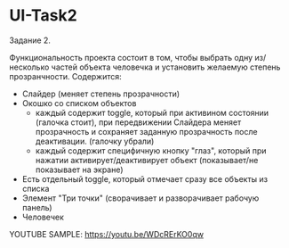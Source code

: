 # UI-Task2
Задание 2.

Функциональность проекта состоит в том, чтобы выбрать одну из/несколько частей объекта человечка и установить желаемую степень прозранчности.
Содержится:
- Слайдер (меняет степень прозрачности)
- Окошко со списком объектов
  - каждый содержит toggle, который при активином состоянии (галочка стоит), при передвижении Слайдера меняет прозрачность и сохраняет заданную прозрачность после деактивации.
(галочку убрали)
  - каждый содержит специфичную кнопку "глаз", который при нажатии активирует/деактивирует объект (показывает/не показывает на экране)
- Есть отдельный toggle, который отмечает сразу все объекты из списка
- Элемент "Три точки" (сворачивает и разворачивает рабочую панель)
- Человечек

YOUTUBE SAMPLE: https://youtu.be/WDcRErKO0qw

